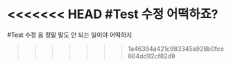 <<<<<<< HEAD
#Test 수정 어떡하죠?
=======
#Test 수정
음
정말 말도 안 되는 일이야
어떡하지
>>>>>>> 1a46394a421c983345a928b0fce664dd92cf82d9
